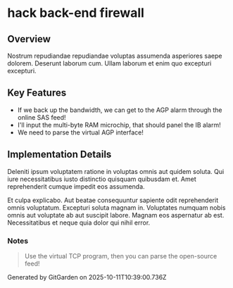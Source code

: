 # hack back-end firewall

## Overview
Nostrum repudiandae repudiandae voluptas assumenda asperiores saepe dolorem. Deserunt laborum cum. Ullam laborum et enim quo excepturi excepturi.

## Key Features
- If we back up the bandwidth, we can get to the AGP alarm through the online SAS feed!
- I'll input the multi-byte RAM microchip, that should panel the IB alarm!
- We need to parse the virtual AGP interface!

## Implementation Details
Deleniti ipsum voluptatem ratione in voluptas omnis aut quidem soluta. Qui iure necessitatibus iusto distinctio quisquam quibusdam et. Amet reprehenderit cumque impedit eos assumenda.
 Et culpa explicabo. Aut beatae consequuntur sapiente odit reprehenderit omnis voluptatum. Excepturi soluta magnam in. Voluptates numquam nobis omnis aut voluptate ab aut suscipit labore. Magnam eos aspernatur ab est. Necessitatibus et neque quia dolor qui nihil error.

### Notes
> Use the virtual TCP program, then you can parse the open-source feed!

Generated by GitGarden on 2025-10-11T10:39:00.736Z